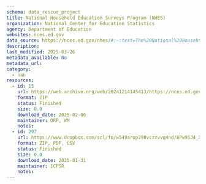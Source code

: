 ```yaml
---
schema: data_rescue_project 
title: National Household Education Surveys Program (NHES)
organization: National Center for Education Statistics
agency: Department of Education
websites: nces.ed.gov
data_source: https://nces.ed.gov/nhes/#:~:text=The%20National%20Household%20Education%20Surveys,families%20in%20the%20United%20States.
description: 
last_modified: 2025-03-26
metadata_available: No
metadata_url: 
category:
  - nan 
resources:
  - id: 15
    url: https://web.archive.org/web/20241214145413/https://nces.ed.gov/nhes/dataproducts.asp
    format: ZIP
    status: Finished
    size: 0.0
    download_date: 2025-02-06
    maintainer: DRP, WM
    notes: 
  - id: 297
    url: https://www.dropbox.com/scl/fo/w549arop290vczzvvq4nd/APw9SJ4_X6s0sU8yo73A-QI?rlkey=7e8q1byu7wzszky8abf9vszne&dl=0
    format: ZIP, PDF, CSV
    status: Finished
    size: 0.0
    download_date: 2025-01-31
    maintainer: ICPSR
    notes: 
---
```

